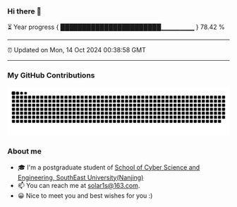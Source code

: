### Hi there 👋

⏳ Year progress { ███████████████████████▁▁▁▁▁▁▁ } 78.42 %

---

⏰ Updated on Mon, 14 Oct 2024 00:38:58 GMT

---
### My GitHub Contributions    

![](https://raw.githubusercontent.com/chenzongyao200127/chenzongyao200127/main/assets/github-contribution-grid-snake.svg)          

### About me   

- 🎓 I'm a postgraduate student of [School of Cyber Science and Engineering, SouthEast University(Nanjing)](https://www.seu.edu.cn/)
- 📫 You can reach me at [solar1s@163.com](mailto:solar1s@163.com).
- 😀 Nice to meet you and best wishes for you :)  


